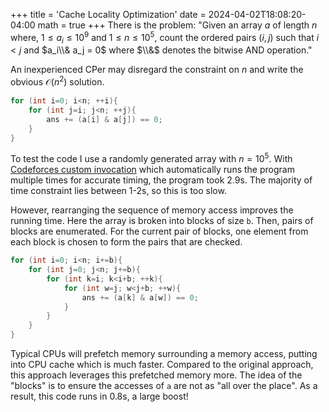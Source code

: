 +++
title = 'Cache Locality Optimization'
date = 2024-04-02T18:08:20-04:00
math = true
+++
There is the problem: "Given an array $a$ of length $n$ where, $1\leq a_i\leq 10^9$ and $1\leq n\leq 10^5$, count the ordered pairs $(i, j)$ such that $i<j$ and $a_i\\& a_j = 0$ where $\\&$ denotes the bitwise AND operation."

An inexperienced CPer may disregard the constraint on $n$ and write the obvious $\mathcal{O}(n^2)$ solution.
```cpp
for (int i=0; i<n; ++i){
	for (int j=i; j<n; ++j){
		ans += (a[i] & a[j]) == 0;
	}
}
```
To test the code I use a randomly generated array with $n=10^5$. With [Codeforces custom invocation](https://codeforces.com/problemset/customtest) which automatically runs the program multiple times for accurate timing, the program took 2.9s. The majority of time constraint lies between 1-2s, so this is too slow. 

However, rearranging the sequence of memory access improves the running time. Here the array is broken into blocks of size `b`. Then, pairs of blocks are enumerated. For the current pair of blocks, one element from each block is chosen to form the pairs that are checked.
```cpp
for (int i=0; i<n; i+=b){
	for (int j=0; j<n; j+=b){
		for (int k=i; k<i+b; ++k){
			for (int w=j; w<j+b; ++w){
				ans += (a[k] & a[w]) == 0;
			}
		}
	}
}
```
Typical CPUs will prefetch memory surrounding a memory access, putting into CPU cache which is much faster. Compared to the original approach, this approach leverages this prefetched memory more. The idea of the "blocks" is to ensure the accesses of `a` are not as "all over the place". As a result, this code runs in 0.8s, a large boost!